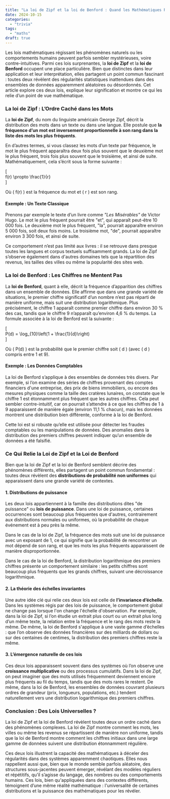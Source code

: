 ```yaml
---
title: "La loi de Zipf et la loi de Benford : Quand les Mathématiques Révèlent des Modèles Cachés"
date: 2024-10-15
categories: 
  - "trivia"
tags: 
  - "maths"
draft: true
---
```


Les lois mathématiques régissant les phénomènes naturels ou les comportements humains peuvent parfois sembler mystérieuses, voire contre-intuitives. Parmi ces lois surprenantes, la **loi de Zipf** et la **loi de Benford** occupent une place particulière. Bien que distinctes dans leur application et leur interprétation, elles partagent un point commun fascinant : toutes deux révèlent des régularités statistiques inattendues dans des ensembles de données apparemment aléatoires ou désordonnés. Cet article explore ces deux lois, explique leur signification et montre ce qui les relie d’un point de vue mathématique.

### La loi de Zipf : L’Ordre Caché dans les Mots

La **loi de Zipf**, du nom du linguiste américain George Zipf, décrit la distribution des mots dans un texte ou dans une langue. Elle postule que **la fréquence d’un mot est inversement proportionnelle à son rang dans la liste des mots les plus fréquents**.

En d’autres termes, si vous classez les mots d’un texte par fréquence, le mot le plus fréquent apparaîtra deux fois plus souvent que le deuxième mot le plus fréquent, trois fois plus souvent que le troisième, et ainsi de suite. Mathématiquement, cela s’écrit sous la forme suivante :

\[  
f(r) \\propto \\frac{1}{r}  
\]

Où ( f(r) ) est la fréquence du mot et ( r ) est son rang.

#### Exemple : Un Texte Classique

Prenons par exemple le texte d’un livre comme _"Les Misérables"_ de Victor Hugo. Le mot le plus fréquent pourrait être "et", qui apparaît peut-être 10 000 fois. Le deuxième mot le plus fréquent, "la", pourrait apparaître environ 5 000 fois, soit deux fois moins. Le troisième mot, "de", pourrait apparaître environ 3 300 fois, et ainsi de suite.

Ce comportement n’est pas limité aux livres : il se retrouve dans presque toutes les langues et corpus textuels suffisamment grands. La loi de Zipf s’observe également dans d'autres domaines tels que la répartition des revenus, les tailles des villes ou même la popularité des sites web.

### La loi de Benford : Les Chiffres ne Mentent Pas

La **loi de Benford**, quant à elle, décrit la fréquence d’apparition des chiffres dans un ensemble de données. Elle affirme que dans une grande variété de situations, le premier chiffre significatif d’un nombre n’est pas réparti de manière uniforme, mais suit une distribution logarithmique. Plus précisément, le chiffre 1 apparaît comme premier chiffre dans environ 30 % des cas, tandis que le chiffre 9 n’apparaît qu’environ 4,6 % du temps. La formule associée à la loi de Benford est la suivante :

\[  
P(d) = \\log\_{10}\\left(1 + \\frac{1}{d}\\right)  
\]

Où ( P(d) ) est la probabilité que le premier chiffre soit ( d ) (avec ( d ) compris entre 1 et 9).

#### Exemple : Les Données Comptables

La loi de Benford s’applique à des ensembles de données très divers. Par exemple, si l’on examine des séries de chiffres provenant des comptes financiers d'une entreprise, des prix de biens immobiliers, ou encore des mesures physiques comme la taille des cratères lunaires, on constate que le chiffre 1 est étonnamment plus fréquent que les autres chiffres. Cela peut sembler contre-intuitif, car on pourrait s’attendre à ce que les chiffres de 1 à 9 apparaissent de manière égale (environ 11,1 % chacun), mais les données montrent une distribution bien différente, conforme à la loi de Benford.

Cette loi est si robuste qu’elle est utilisée pour détecter les fraudes comptables ou les manipulations de données. Des anomalies dans la distribution des premiers chiffres peuvent indiquer qu’un ensemble de données a été falsifié.

### Ce Qui Relie la Loi de Zipf et la Loi de Benford

Bien que la loi de Zipf et la loi de Benford semblent décrire des phénomènes différents, elles partagent un point commun fondamental : toutes deux révèlent des **distributions de probabilité non uniformes** qui apparaissent dans une grande variété de contextes.

#### 1\. **Distributions de puissance**

Les deux lois appartiennent à la famille des distributions dites "de puissance" ou **lois de puissance**. Dans une loi de puissance, certaines occurrences sont beaucoup plus fréquentes que d'autres, contrairement aux distributions normales ou uniformes, où la probabilité de chaque événement est à peu près la même.

Dans le cas de la loi de Zipf, la fréquence des mots suit une loi de puissance avec un exposant de 1, ce qui signifie que la probabilité de rencontrer un mot dépend de son rang, et que les mots les plus fréquents apparaissent de manière disproportionnée.

Dans le cas de la loi de Benford, la distribution logarithmique des premiers chiffres présente un comportement similaire : les petits chiffres sont beaucoup plus fréquents que les grands chiffres, suivant une décroissance logarithmique.

#### 2\. **La théorie des échelles invariantes**

Une autre idée clé qui relie ces deux lois est celle de **l’invariance d’échelle**. Dans les systèmes régis par des lois de puissance, le comportement global ne change pas lorsque l'on change l'échelle d'observation. Par exemple, dans la loi de Zipf, si l’on étudie un extrait plus court ou un extrait plus long d’un même texte, la relation entre la fréquence et le rang des mots reste la même. De même, la loi de Benford s'applique à une vaste gamme d’échelles : que l’on observe des données financières sur des milliards de dollars ou sur des centaines de centimes, la distribution des premiers chiffres reste la même.

#### 3\. **L’émergence naturelle de ces lois**

Ces deux lois apparaissent souvent dans des systèmes où l’on observe une **croissance multiplicative** ou des processus cumulatifs. Dans la loi de Zipf, on peut imaginer que des mots utilisés fréquemment deviennent encore plus fréquents au fil du temps, tandis que des mots rares le restent. De même, dans la loi de Benford, les ensembles de données couvrant plusieurs ordres de grandeur (prix, longueurs, populations, etc.) tendent naturellement vers une distribution logarithmique des premiers chiffres.

### Conclusion : Des Lois Universelles ?

La loi de Zipf et la loi de Benford révèlent toutes deux un ordre caché dans des phénomènes complexes. La loi de Zipf montre comment les mots, les villes ou même les revenus se répartissent de manière non uniforme, tandis que la loi de Benford montre comment les chiffres initiaux dans une large gamme de données suivent une distribution étonnamment régulière.

Ces deux lois illustrent la capacité des mathématiques à déceler des régularités dans des systèmes apparemment chaotiques. Elles nous rappellent aussi que, bien que le monde semble parfois aléatoire, des structures sous-jacentes peuvent émerger, révélant des modèles réguliers et répétitifs, qu’il s’agisse du langage, des nombres ou des comportements humains. Ces lois, bien qu'appliquées dans des contextes différents, témoignent d’une même réalité mathématique : l'universalité de certaines distributions et la puissance des mathématiques pour les révéler.
